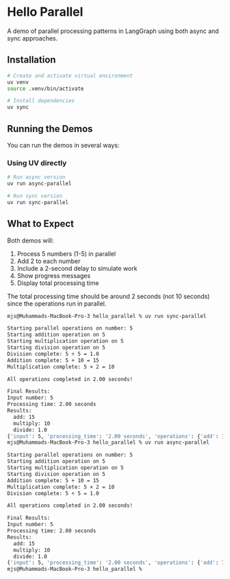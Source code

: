 # Hello Parallel

A demo of parallel processing patterns in LangGraph using both async and sync approaches.

## Installation

```bash
# Create and activate virtual environment
uv venv
source .venv/bin/activate

# Install dependencies
uv sync
```

## Running the Demos

You can run the demos in several ways:

### Using UV directly

```bash
# Run async version
uv run async-parallel

# Run sync version
uv run sync-parallel
```

## What to Expect

Both demos will:

1. Process 5 numbers (1-5) in parallel
2. Add 2 to each number
3. Include a 2-second delay to simulate work
4. Show progress messages
5. Display total processing time

The total processing time should be around 2 seconds (not 10 seconds) since the operations run in parallel.

```bash
mjs@Muhammads-MacBook-Pro-3 hello_parallel % uv run sync-parallel

Starting parallel operations on number: 5
Starting addition operation on 5
Starting multiplication operation on 5
Starting division operation on 5
Division complete: 5 ÷ 5 = 1.0
Addition complete: 5 + 10 = 15
Multiplication complete: 5 × 2 = 10

All operations completed in 2.00 seconds!

Final Results:
Input number: 5
Processing time: 2.00 seconds
Results:
  add: 15
  multiply: 10
  divide: 1.0
{'input': 5, 'processing_time': '2.00 seconds', 'operations': {'add': 15, 'multiply': 10, 'divide': 1.0}}
mjs@Muhammads-MacBook-Pro-3 hello_parallel % uv run async-parallel

Starting parallel operations on number: 5
Starting addition operation on 5
Starting multiplication operation on 5
Starting division operation on 5
Addition complete: 5 + 10 = 15
Multiplication complete: 5 × 2 = 10
Division complete: 5 ÷ 5 = 1.0

All operations completed in 2.00 seconds!

Final Results:
Input number: 5
Processing time: 2.00 seconds
Results:
  add: 15
  multiply: 10
  divide: 1.0
{'input': 5, 'processing_time': '2.00 seconds', 'operations': {'add': 15, 'multiply': 10, 'divide': 1.0}}
mjs@Muhammads-MacBook-Pro-3 hello_parallel % 

```